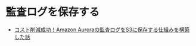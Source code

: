 # 監査ログを保存する

- [コスト削減成功！Amazon Auroraの監査ログをS3に保存する仕組みを構築した話](https://tech.classi.jp/entry/2024/01/16/120000)
